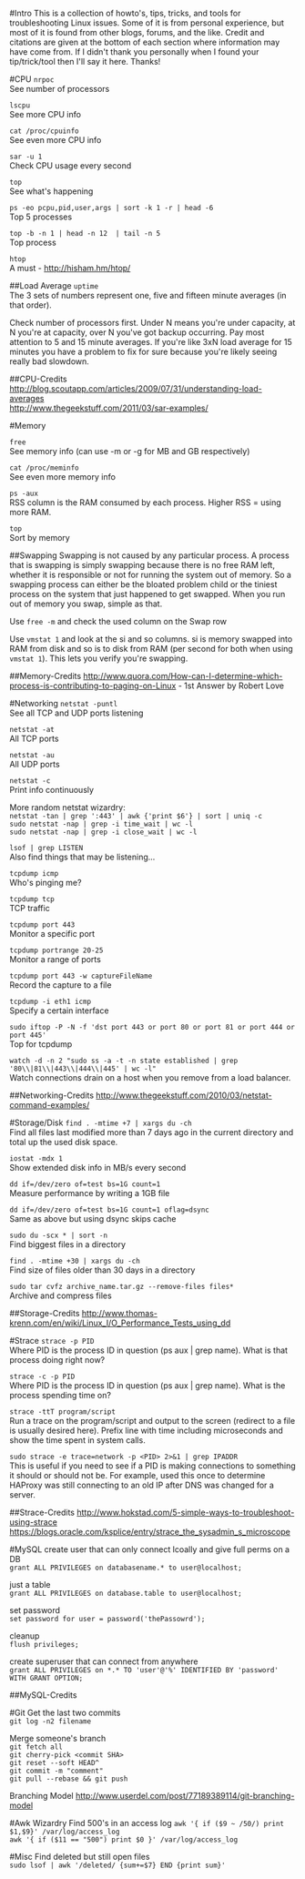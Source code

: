 #Intro
This is a collection of howto's, tips, tricks, and tools for troubleshooting Linux issues.  Some of it is from personal experience, but most of it is found from other blogs, forums, and the like.  Credit and citations are given at the bottom of each section where information may have come from.  If I didn't thank you personally when I found your tip/trick/tool then I'll say it here.  Thanks!

#CPU
````nrpoc```` <br>
See number of processors

````lscpu```` <br>
See more CPU info

````cat /proc/cpuinfo```` <br>
See even more CPU info

````sar -u 1```` <br>
Check CPU usage every second

````top```` <br>
See what's happening

````ps -eo pcpu,pid,user,args | sort -k 1 -r | head -6````<br>
Top 5 processes

````top -b -n 1 | head -n 12  | tail -n 5````<br>
Top process

````htop````<br>
A must - http://hisham.hm/htop/

##Load Average
````uptime```` <br>
The 3 sets of numbers represent one, five and fifteen minute averages (in that order).

Check number of processors first.  Under N means you're under capacity, at N you're at capacity, over N you've got backup occurring.  Pay most attention to 5 and 15 minute averages.  If you're like 3xN load average for 15 minutes you have a problem to fix for sure because you're likely seeing really bad slowdown.

##CPU-Credits
http://blog.scoutapp.com/articles/2009/07/31/understanding-load-averages<br>
http://www.thegeekstuff.com/2011/03/sar-examples/

#Memory

````free```` <br>
See memory info (can use -m or -g for MB and GB respectively)

````cat /proc/meminfo```` <br>
See even more memory info

````ps -aux```` <br>
RSS column is the RAM consumed by each process.  Higher RSS = using more RAM.

````top```` <br>
Sort by memory

##Swapping
Swapping is not caused by any particular process.  A process that is swapping is simply swapping because there is no free RAM left, whether it is responsible or not for running the system out of memory.  So a swapping process can either be the bloated problem child or the tiniest process on the system that just happened to get swapped.  When you run out of memory you swap, simple as that.

Use ````free -m```` and check the used column on the Swap row

Use ````vmstat 1```` and look at the si and so columns.  si is memory swapped into RAM from disk and so is to disk from RAM (per second for both when using ````vmstat 1````).  This lets you verify you're swapping.

##Memory-Credits
http://www.quora.com/How-can-I-determine-which-process-is-contributing-to-paging-on-Linux - 1st Answer by Robert Love

#Networking
````netstat -puntl```` <br>
See all TCP and UDP ports listening

````netstat -at```` <br>
All TCP ports

````netstat -au```` <br>
All UDP ports

````netstat -c```` <br>
Print info continuously

More random netstat wizardry:<br>
````netstat -tan | grep ':443' | awk {'print $6'} | sort | uniq -c````<br>
````sudo netstat -nap | grep -i time_wait | wc -l````<br>
````sudo netstat -nap | grep -i close_wait | wc -l````<br>

````lsof | grep LISTEN```` <br>
Also find things that may be listening...

````tcpdump icmp```` <br>
Who's pinging me?

````tcpdump tcp```` <br>
TCP traffic

````tcpdump port 443```` <br>
Monitor a specific port

````tcpdump portrange 20-25```` <br>
Monitor a range of ports

````tcpdump port 443 -w captureFileName```` <br>
Record the capture to a file

````tcpdump -i eth1 icmp```` <br>
Specify a certain interface

````sudo iftop -P -N -f 'dst port 443 or port 80 or port 81 or port 444 or port 445'````<br>
Top for tcpdump

````watch -d -n 2 "sudo ss -a -t -n state established | grep '80\\|81\\|443\\|444\\|445' | wc -l"````<br>
Watch connections drain on a host when you remove from a load balancer.

##Networking-Credits
http://www.thegeekstuff.com/2010/03/netstat-command-examples/ 

#Storage/Disk
````find . -mtime +7 | xargs du -ch````<br>
Find all files last modified more than 7 days ago in the current directory and total up the used disk space.

````iostat -mdx 1```` <br>
Show extended disk info in MB/s every second

````dd if=/dev/zero of=test bs=1G count=1```` <br>
Measure performance by writing a 1GB file

````dd if=/dev/zero of=test bs=1G count=1 oflag=dsync```` <br>
Same as above but using dsync skips cache

````sudo du -scx * | sort -n````<br>
Find biggest files in a directory

````find . -mtime +30 | xargs du -ch````<br>
Find size of files older than 30 days in a directory

````sudo tar cvfz archive_name.tar.gz --remove-files files*````<br>
Archive and compress files

##Storage-Credits
http://www.thomas-krenn.com/en/wiki/Linux_I/O_Performance_Tests_using_dd

#Strace
````strace -p PID```` <br>
Where PID is the process ID in question (ps aux | grep name).  What is that process doing right now?

````strace -c -p PID```` <br>
Where PID is the process ID in question (ps aux | grep name).  What is the process spending time on?

````strace -ttT program/script```` <br>
Run a trace on the program/script and output to the screen (redirect to a file is usually desired here).  Prefix line with time including microseconds and show the time spent in system calls.

````sudo strace -e trace=network -p <PID> 2>&1 | grep IPADDR````<br>
This is useful if you need to see if a PID is making connections to something it should or should not be.  For example, used this once to determine HAProxy was still connecting to an old IP after DNS was changed for a server.

##Strace-Credits
http://www.hokstad.com/5-simple-ways-to-troubleshoot-using-strace<br>
https://blogs.oracle.com/ksplice/entry/strace_the_sysadmin_s_microscope

#MySQL
create user that can only connect lcoally and give full perms on a DB<br>
````grant ALL PRIVILEGES on databasename.* to user@localhost;````
		
just a table <br>
````grant ALL PRIVILEGES on database.table to user@localhost;````
		
set password <br>
````set password for user = password('thePassowrd');````
		
cleanup <br>
````flush privileges;````
		
create superuser that can connect from anywhere <br>
````grant ALL PRIVILEGES on *.* TO 'user'@'%' IDENTIFIED BY 'password' WITH GRANT OPTION;````

##MySQL-Credits

#Git
Get the last two commits<br>
````git log -n2 filename````

Merge someone's branch<br>
````git fetch all````<br>
````git cherry-pick <commit SHA>````<br>
````git reset --soft HEAD^````<br>
````git commit -m "comment"````<br>
````git pull --rebase && git push````

Branching Model
http://www.userdel.com/post/77189389114/git-branching-model

#Awk Wizardry
Find 500's in an access log
````awk '{ if ($9 ~ /50/) print $1,$9}' /var/log/access_log````<br>
````awk '{ if ($11 == "500") print $0 }' /var/log/access_log````

#Misc
Find deleted but still open files<br>
````sudo lsof | awk '/deleted/ {sum+=$7} END {print sum}'````
